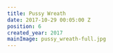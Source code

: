 ```yaml
---
title: Pussy Wreath
date: 2017-10-29 00:05:00 Z
position: 6
created_year: 2017
mainImage: pussy_wreath-full.jpg
---
```


